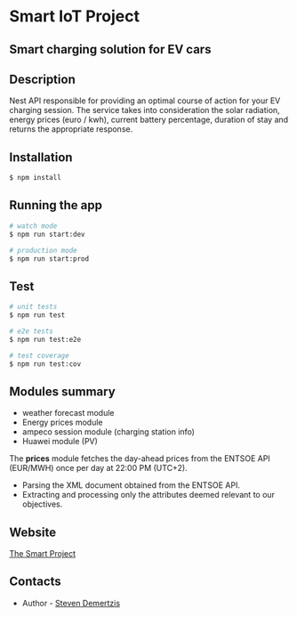 # Smart IoT Project

## Smart charging solution for EV cars


## Description

<p>Nest API responsible for providing an optimal course of action for your EV charging session. The service takes into consideration the solar radiation, energy prices (euro / kwh), current battery percentage,  duration of stay and returns the appropriate response. </p>

## Installation

```bash
$ npm install
```

## Running the app

```bash
# watch mode
$ npm run start:dev

# production mode
$ npm run start:prod
```

## Test

```bash
# unit tests
$ npm run test

# e2e tests
$ npm run test:e2e

# test coverage
$ npm run test:cov
```

## Modules summary

- weather forecast module
- Energy prices module
- ampeco session module (charging station info)
- Huawei module (PV)

<p>
  The <strong>prices</strong> module fetches the day-ahead prices from the ENTSOE API (EUR/MWH) once per day at 22:00 PM (UTC+2).
</p>

- Parsing the XML document obtained from the ENTSOE API.
- Extracting and processing only the attributes deemed relevant to our objectives.

## Website
[The Smart Project](https://thesmartproject.gr/the-tool/)


## Contacts
  - Author - [Steven Demertzis](https://www.linkedin.com/in/steven-demertzis-5931571a6/)
